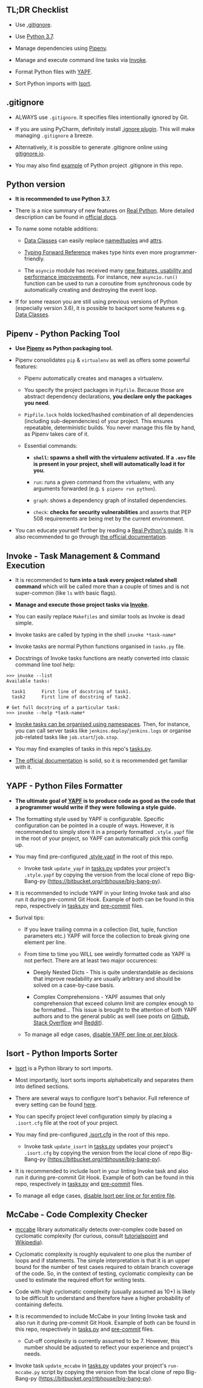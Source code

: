 ## TL;DR Checklist

- Use [.gitignore](https://git-scm.com/docs/gitignore).

- Use [Python 3.7](https://docs.python.org/3/whatsnew/3.7.html).

- Manage dependencies using [Pipenv](https://pipenv.readthedocs.io/en/latest).

- Manage and execute command line tasks via [Invoke](http://www.pyinvoke.org).

- Format Python files with [YAPF](https://github.com/google/yapf).

- Sort Python imports with [Isort](https://github.com/timothycrosley/isort).


## .gitignore

- ALWAYS use `.gitignore`. It specifies files intentionally ignored by Git.

- If you are using PyCharm, definitely install [.ignore plugin](https://github.com/hsz/idea-gitignore). This will make managing `.gitignore` a breeze. 

- Alternatively, it is possible to generate .gitignore online using [gitignore.io](https://www.gitignore.io).

- You may also find [example](https://bitbucket.org/rtbhouse/big-bang-py/src/master/.gitignore) of Python project .gitignore in this repo.


## Python version

- **It is recommended to use Python 3.7.**

- There is a nice summary of new features on [Real Python](https://realpython.com/python37-new-features). More detailed description can be found in [official docs](https://docs.python.org/3/whatsnew/3.7.html).

- To name some notable additions:

    - [Data Classes](https://realpython.com/python-data-classes) can easily replace [namedtuples](https://docs.python.org/3.7/library/collections.html#collections.namedtuple) and [attrs](https://github.com/python-attrs/attrs).
    
    - [Typing Forward Reference](https://realpython.com/python37-new-features/#typing-enhancements) makes type hints even more programmer-friendly.

    - The `asyncio` module has received many [new features, usability and performance improvements](https://docs.python.org/3/whatsnew/3.7.html#asyncio). For instance,  new `asyncio.run()` function can be used to run a coroutine from synchronous code by automatically creating and destroying the event loop.
    
- If for some reason you are still using previous versions of Python (especially version 3.6), it is possible to backport some features e.g. [Data Classes](https://github.com/ericvsmith/dataclasses).


## Pipenv - Python Packing Tool

- **Use [Pipenv](https://pipenv.readthedocs.io/en/latest) as Python packaging tool.**

- Pipenv consolidates `pip` & `virtualenv` as well as offers some powerful features:

    - Pipenv automatically creates and manages a virtualenv.
    
    - You specify the project packages in `Pipfile`. Because those are abstract dependency declarations, **you declare only the packages you need**.
    
    -  `Pipfile.lock` holds locked/hashed combination of all dependencies (including sub-dependencies) of your project. This ensures repeatable, deterministic builds. You never manage this file by hand, as Pipenv takes care of it.
    
    - Essential commands:
    
        - **`shell`: spawns a shell with the virtualenv activated. If a `.env` file is present in your project, shell will automatically load it for you.**
        
        - `run`: runs a given command from the virtualenv, with any arguments forwarded (e.g. `$ pipenv run python`).
        
        - `graph`: shows a dependency graph of installed dependencies.
        
        - `check`: **checks for security vulnerabilities** and asserts that PEP 508 requirements are being met by the current environment.

- You can educate yourself further by reading a [Real Python's guide](https://realpython.com/pipenv-guide). It is also recommended to go through [the official documentation](https://pipenv.readthedocs.io/en/latest/).


## Invoke - Task Management & Command Execution

- It is recommended to **turn into a task every project related shell command** which will be called more than a couple of times and is not super-common (like `ls` with basic flags).

- **Manage and execute those project tasks via [Invoke](http://www.pyinvoke.org).**

- You can easily replace `Makefiles` and similar tools as Invoke is dead simple.

- Invoke tasks are called by typing in the shell `invoke *task-name*`

- Invoke tasks are normal Python functions organised in `tasks.py` file.

- Docstrings of Invoke tasks functions are neatly converted into classic command line tool help:

```
>>> invoke --list
Available tasks:

  task1      First line of docstring of task1.
  task2      First line of docstring of task2.

# Get full docstring of a particular task:  
>>> invoke --help *task-name*
```

- [Invoke tasks can be organised using namespaces](http://docs.pyinvoke.org/en/1.2/getting-started.html#creating-namespaces). Then, for instance, you can call server tasks like `jenkins.deploy`/`jenkins.logs` or organise job-related tasks like `job.start`/`job.stop`.

- You may find examples of tasks in this repo's [tasks.py](https://bitbucket.org/rtbhouse/big-bang-py/src/master/tasks.py).

- [The official documentation](http://docs.pyinvoke.org/en/1.2/) is solid, so it is recommended get familiar with it. 


## YAPF - Python Files Formatter

- **The ultimate goal of [YAPF](https://github.com/google/yapf) is to produce code as good as the code that a programmer would write if they were following a style guide.**

- The formatting style used by YAPF is configurable. Specific configuration can be pointed in a couple of ways. However, it is recommended to simply store it in a properly formatted `.style.yapf` file in the root of your project, so YAPF can automatically pick this config up.

- You may find pre-configured [.style.yapf](https://bitbucket.org/rtbhouse/big-bang-py/src/master/.style.yapf) in the root of this repo.

    - Invoke task `update_yapf` in [tasks.py](https://bitbucket.org/rtbhouse/big-bang-py/src/master/tasks.py) updates your project's `.style.yapf` by copying the version from the local clone of repo Big-Bang-py (https://bitbucket.org/rtbhouse/big-bang-py).

- It is recommended to include YAPF in your linting Invoke task and also run it during pre-commit Git Hook. Example of both can be found in this repo, respectively in [tasks.py](https://bitbucket.org/rtbhouse/big-bang-py/src/master/tasks.py) and [pre-commit](https://bitbucket.org/rtbhouse/big-bang-py/src/master/pre-commit) files.

- Surival tips:
    
    - If you leave trailing comma in a collection (list, tuple, function parameters etc.) YAPF will force the collection to break giving one element per line.
    
    - From time to time you WILL see weirdly formatted code as YAPF is not perfect. There are at least two major occurences: 
    
        - Deeply Nested Dicts - This is quite understandable as decisions that improve readability are usually arbitrary and should be solved on a case-by-case basis.
         
        - Complex Comprehensions - YAPF assumes that only comprehension that exceed column limit are complex enough to be formatted... This issue is brought to the attention of both YAPF authors and to the general public as well (see posts on [Github](https://github.com/google/yapf/issues/628), [Stack Overflow](https://stackoverflow.com/questions/52558919/is-there-a-way-to-force-yapf-to-always-split-fold-comprehensions) and [Reddit](https://www.reddit.com/r/Python/comments/9mov4r/is_there_a_way_to_force_yapf_to_always_splitfold)).
  
    - To manage all edge cases, [disable YAPF per line or per block](https://github.com/google/yapf#why-does-yapf-destroy-my-awesome-formatting). 
    

## Isort - Python Imports Sorter

- [Isort](https://github.com/timothycrosley/isort) is a Python library to sort imports.

- Most importantly, Isort sorts imports alphabetically and separates them into defined sections. 

- There are several ways to configure Isort's behavior. Full reference of every setting can be found [here](https://github.com/timothycrosley/isort/wiki/isort-Settings#full-reference-of-isort-settings).

- You can specify project level configuration simply by placing a `.isort.cfg` file at the root of your project.

- You may find pre-configured [.isort.cfg](https://bitbucket.org/rtbhouse/big-bang-py/src/master/.isort.cfg) in the root of this repo.

    - Invoke task `update_isort` in [tasks.py](https://bitbucket.org/rtbhouse/big-bang-py/src/master/tasks.py) updates your project's `.isort.cfg` by copying the version from the local clone of repo Big-Bang-py (https://bitbucket.org/rtbhouse/big-bang-py).
    
- It is recommended to include Isort in your linting Invoke task and also run it during pre-commit Git Hook. Example of both can be found in this repo, respectively in [tasks.py](https://bitbucket.org/rtbhouse/big-bang-py/src/master/tasks.py) and [pre-commit](https://bitbucket.org/rtbhouse/big-bang-py/src/master/pre-commit) files.

- To manage all edge cases, [disable Isort per line or for entire file](https://github.com/timothycrosley/isort#skip-processing-of-imports-outside-of-configuration).


## McCabe - Code Complexity Checker

- [mccabe](https://github.com/pycqa/mccabe) library automatically detects over-complex code based on cyclomatic complexity (for curious, consult [tutorialspoint](https://www.tutorialspoint.com/software_testing_dictionary/cyclomatic_complexity.htm) and [Wikipedia](https://en.wikipedia.org/wiki/Cyclomatic_complexity)).

- Cyclomatic complexity is roughly equivalent to one plus the number of loops and if statements. The simple interpretation is that it is an upper bound for the number of test cases required to obtain branch coverage of the code. So, in the context of testing, cyclomatic complexity can be used to estimate the required effort for writing tests.

- Code with high cyclomatic complexity (usually assumed as 10+) is likely to be difficult to understand and therefore have a higher probability of containing defects.
    
- It is recommended to include McCabe in your linting Invoke task and also run it during pre-commit Git Hook. Example of both can be found in this repo, respectively in [tasks.py](https://bitbucket.org/rtbhouse/big-bang-py/src/master/tasks.py) and [pre-commit](https://bitbucket.org/rtbhouse/big-bang-py/src/master/pre-commit) files.

    - Cut-off complexity is currently assumed to be 7. However, this number should be adjusted to reflect your experience and project's needs.
    
- Invoke task `update_mccabe` in [tasks.py](https://bitbucket.org/rtbhouse/big-bang-py/src/master/tasks.py) updates your project's `run-mccabe.py` script by copying the version from the local clone of repo Big-Bang-py (https://bitbucket.org/rtbhouse/big-bang-py).
